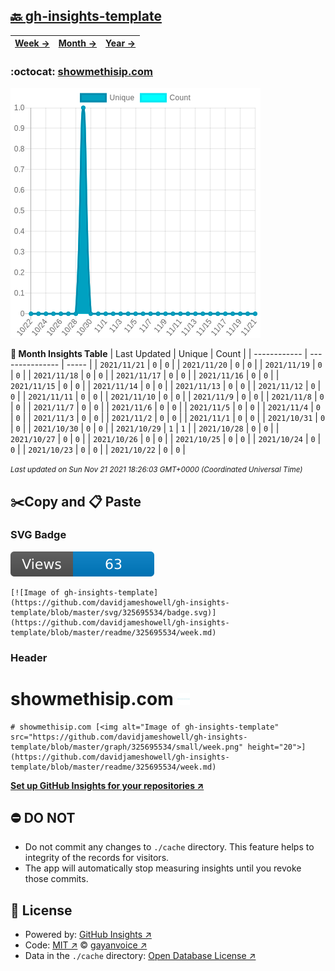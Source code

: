 ## [🔙 gh-insights-template](https://github.com/davidjameshowell/gh-insights-template)
| [**Week →**](https://github.com/davidjameshowell/gh-insights-template/blob/master/readme/325695534/week.md) | [**Month →**](https://github.com/davidjameshowell/gh-insights-template/blob/master/readme/325695534/month.md) | [**Year →**](https://github.com/davidjameshowell/gh-insights-template/blob/master/readme/325695534/year.md) |
 | ------------ | --------------- | ----- |

### :octocat: [showmethisip.com](https://github.com/davidjameshowell/showmethisip.com)
![Image of gh-insights-template](https://github.com/davidjameshowell/gh-insights-template/blob/master/graph/325695534/large/month.png)

**:calendar: Month Insights Table**
| Last Updated | Unique | Count |
 | ------------ | --------------- | ----- |
 | `2021/11/21` |  `0` | `0` |
 | `2021/11/20` |  `0` | `0` |
 | `2021/11/19` |  `0` | `0` |
 | `2021/11/18` |  `0` | `0` |
 | `2021/11/17` |  `0` | `0` |
 | `2021/11/16` |  `0` | `0` |
 | `2021/11/15` |  `0` | `0` |
 | `2021/11/14` |  `0` | `0` |
 | `2021/11/13` |  `0` | `0` |
 | `2021/11/12` |  `0` | `0` |
 | `2021/11/11` |  `0` | `0` |
 | `2021/11/10` |  `0` | `0` |
 | `2021/11/9` |  `0` | `0` |
 | `2021/11/8` |  `0` | `0` |
 | `2021/11/7` |  `0` | `0` |
 | `2021/11/6` |  `0` | `0` |
 | `2021/11/5` |  `0` | `0` |
 | `2021/11/4` |  `0` | `0` |
 | `2021/11/3` |  `0` | `0` |
 | `2021/11/2` |  `0` | `0` |
 | `2021/11/1` |  `0` | `0` |
 | `2021/10/31` |  `0` | `0` |
 | `2021/10/30` |  `0` | `0` |
 | `2021/10/29` |  `1` | `1` |
 | `2021/10/28` |  `0` | `0` |
 | `2021/10/27` |  `0` | `0` |
 | `2021/10/26` |  `0` | `0` |
 | `2021/10/25` |  `0` | `0` |
 | `2021/10/24` |  `0` | `0` |
 | `2021/10/23` |  `0` | `0` |
 | `2021/10/22` |  `0` | `0` |

<small><i>Last updated on Sun Nov 21 2021 18:26:03 GMT+0000 (Coordinated Universal Time)</i></small>

## ✂️Copy and 📋 Paste
### SVG Badge
[![Image of gh-insights-template](https://github.com/davidjameshowell/gh-insights-template/blob/master/svg/325695534/badge.svg)](https://github.com/davidjameshowell/gh-insights-template/blob/master/readme/325695534/week.md)
```readme
[![Image of gh-insights-template](https://github.com/davidjameshowell/gh-insights-template/blob/master/svg/325695534/badge.svg)](https://github.com/davidjameshowell/gh-insights-template/blob/master/readme/325695534/week.md)
```
### Header
# showmethisip.com [<img alt="Image of gh-insights-template" src="https://github.com/davidjameshowell/gh-insights-template/blob/master/graph/325695534/small/week.png" height="20">](https://github.com/davidjameshowell/gh-insights-template/blob/master/readme/325695534/week.md)
```readme
# showmethisip.com [<img alt="Image of gh-insights-template" src="https://github.com/davidjameshowell/gh-insights-template/blob/master/graph/325695534/small/week.png" height="20">](https://github.com/davidjameshowell/gh-insights-template/blob/master/readme/325695534/week.md)
```
[**Set up GitHub Insights for your repositories ↗️**](https://github.com/gayanvoice/github-insights)
## ⛔ DO NOT
- Do not commit any changes to `./cache` directory. This feature helps to integrity of the records for visitors.
- The app will automatically stop measuring insights until you revoke those commits.
## 📄 License
- Powered by: [GitHub Insights ↗️](https://github.com/gayanvoice/github-insights)
- Code: [MIT ↗️](./LICENSE) © [gayanvoice ↗️](https://github.com/gayanvoice)
- Data in the `./cache` directory: [Open Database License ↗️](https://opendatacommons.org/licenses/odbl/1-0/)